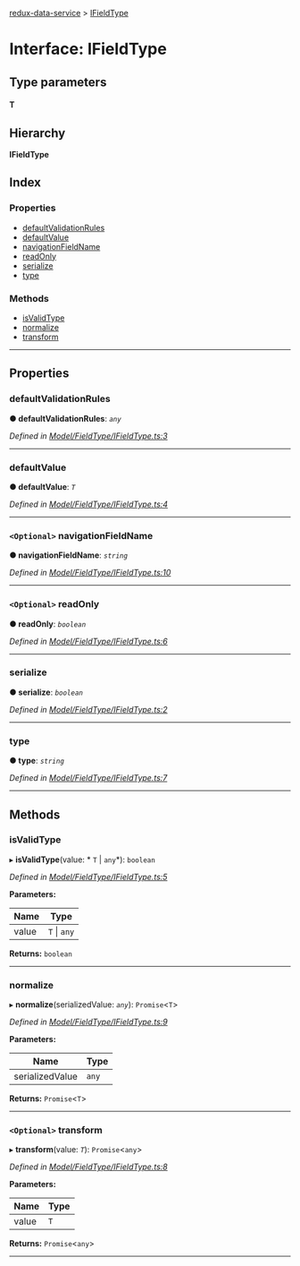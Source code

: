 [redux-data-service](../README.md) > [IFieldType](../interfaces/ifieldtype.md)

# Interface: IFieldType

## Type parameters
#### T 
## Hierarchy

**IFieldType**

## Index

### Properties

* [defaultValidationRules](ifieldtype.md#defaultvalidationrules)
* [defaultValue](ifieldtype.md#defaultvalue)
* [navigationFieldName](ifieldtype.md#navigationfieldname)
* [readOnly](ifieldtype.md#readonly)
* [serialize](ifieldtype.md#serialize)
* [type](ifieldtype.md#type)

### Methods

* [isValidType](ifieldtype.md#isvalidtype)
* [normalize](ifieldtype.md#normalize)
* [transform](ifieldtype.md#transform)

---

## Properties

<a id="defaultvalidationrules"></a>

###  defaultValidationRules

**● defaultValidationRules**: *`any`*

*Defined in [Model/FieldType/IFieldType.ts:3](https://github.com/Rediker-Software/redux-data-service/blob/73b0852/src/Model/FieldType/IFieldType.ts#L3)*

___
<a id="defaultvalue"></a>

###  defaultValue

**● defaultValue**: *`T`*

*Defined in [Model/FieldType/IFieldType.ts:4](https://github.com/Rediker-Software/redux-data-service/blob/73b0852/src/Model/FieldType/IFieldType.ts#L4)*

___
<a id="navigationfieldname"></a>

### `<Optional>` navigationFieldName

**● navigationFieldName**: *`string`*

*Defined in [Model/FieldType/IFieldType.ts:10](https://github.com/Rediker-Software/redux-data-service/blob/73b0852/src/Model/FieldType/IFieldType.ts#L10)*

___
<a id="readonly"></a>

### `<Optional>` readOnly

**● readOnly**: *`boolean`*

*Defined in [Model/FieldType/IFieldType.ts:6](https://github.com/Rediker-Software/redux-data-service/blob/73b0852/src/Model/FieldType/IFieldType.ts#L6)*

___
<a id="serialize"></a>

###  serialize

**● serialize**: *`boolean`*

*Defined in [Model/FieldType/IFieldType.ts:2](https://github.com/Rediker-Software/redux-data-service/blob/73b0852/src/Model/FieldType/IFieldType.ts#L2)*

___
<a id="type"></a>

###  type

**● type**: *`string`*

*Defined in [Model/FieldType/IFieldType.ts:7](https://github.com/Rediker-Software/redux-data-service/blob/73b0852/src/Model/FieldType/IFieldType.ts#L7)*

___

## Methods

<a id="isvalidtype"></a>

###  isValidType

▸ **isValidType**(value: * `T` &#124; `any`*): `boolean`

*Defined in [Model/FieldType/IFieldType.ts:5](https://github.com/Rediker-Software/redux-data-service/blob/73b0852/src/Model/FieldType/IFieldType.ts#L5)*

**Parameters:**

| Name | Type |
| ------ | ------ |
| value |  `T` &#124; `any`|

**Returns:** `boolean`

___
<a id="normalize"></a>

###  normalize

▸ **normalize**(serializedValue: *`any`*): `Promise`<`T`>

*Defined in [Model/FieldType/IFieldType.ts:9](https://github.com/Rediker-Software/redux-data-service/blob/73b0852/src/Model/FieldType/IFieldType.ts#L9)*

**Parameters:**

| Name | Type |
| ------ | ------ |
| serializedValue | `any` |

**Returns:** `Promise`<`T`>

___
<a id="transform"></a>

### `<Optional>` transform

▸ **transform**(value: *`T`*): `Promise`<`any`>

*Defined in [Model/FieldType/IFieldType.ts:8](https://github.com/Rediker-Software/redux-data-service/blob/73b0852/src/Model/FieldType/IFieldType.ts#L8)*

**Parameters:**

| Name | Type |
| ------ | ------ |
| value | `T` |

**Returns:** `Promise`<`any`>

___

